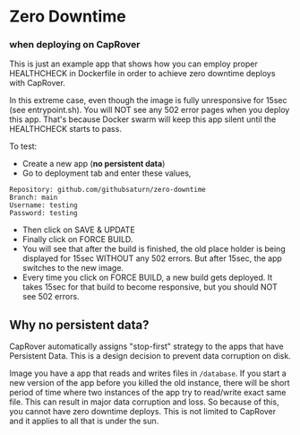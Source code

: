 # Zero Downtime
### when deploying on CapRover


This is just an example app that shows how you can employ proper HEALTHCHECK in Dockerfile in order to achieve zero downtime deploys with CapRover.

In this extreme case, even though the image is fully unresponsive for 15sec (see entrypoint.sh). You will NOT see any 502 error pages when you deploy this app. That's because Docker swarm will keep this app silent until the HEALTHCHECK starts to pass.

To test:

- Create a new app (**no persistent data**)
- Go to deployment tab and enter these values,

```
Repository: github.com/githubsaturn/zero-downtime
Branch: main
Username: testing
Password: testing
```

- Then click on SAVE & UPDATE
- Finally click on FORCE BUILD.
- You will see that after the build is finished, the old place holder is being displayed for 15sec WITHOUT any 502 errors. But after 15sec, the app switches to the new image.
- Every time you click on FORCE BUILD, a new build gets deployed. It takes 15sec for that build to become responsive, but you should NOT see 502 errors.


## Why no persistent data?
CapRover automatically assigns "stop-first" strategy to the apps that have Persistent Data. This is a design decision to prevent data corruption on disk. 

Image you have a app that reads and writes files in `/database`. If you start a new version of the app before you killed the old instance, there will be short period of time where two instances of the app try to read/write exact same file. This can result in major data corruption and loss. So because of this, you cannot have zero downtime deploys. This is not limited to CapRover and it applies to all that is under the sun.
